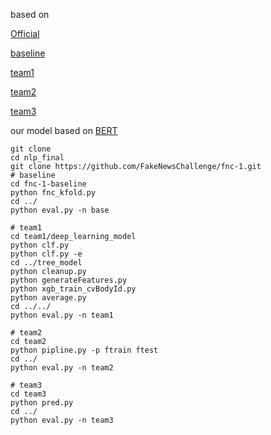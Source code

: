 based on 

[Official](http://www.fakenewschallenge.org/)

[baseline](https://github.com/FakeNewsChallenge/fnc-1-baseline)

[team1](https://github.com/Cisco-Talos/fnc-1)

[team2](https://github.com/hanselowski/athene_system)

[team3](https://github.com/uclmr/fakenewschallenge)

our model based on [BERT]()


```shell
git clone 
cd nlp_final
git clone https://github.com/FakeNewsChallenge/fnc-1.git
# baseline
cd fnc-1-baseline
python fnc_kfold.py
cd ../
python eval.py -n base

# team1
cd team1/deep_learning_model
python clf.py
python clf.py -e
cd ../tree_model
python cleanup.py
python generateFeatures.py
python xgb_train_cvBodyId.py
python average.py
cd ../../
python eval.py -n team1

# team2
cd team2
python pipline.py -p ftrain ftest
cd ../
python eval.py -n team2

# team3
cd team3
python pred.py
cd ../
python eval.py -n team3
```